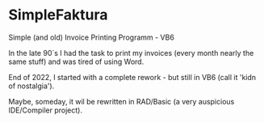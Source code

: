 # SimpleFaktura
Simple (and old) Invoice Printing Programm - VB6

In the late 90´s I had the task to print my invoices (every month nearly the same stuff) and was tired of using Word.

End of 2022, I started with a complete rework - but still in VB6 (call it 'kidn of nostalgia').

Maybe, someday, it wil be rewritten in RAD/Basic (a very auspicious IDE/Compiler project).
